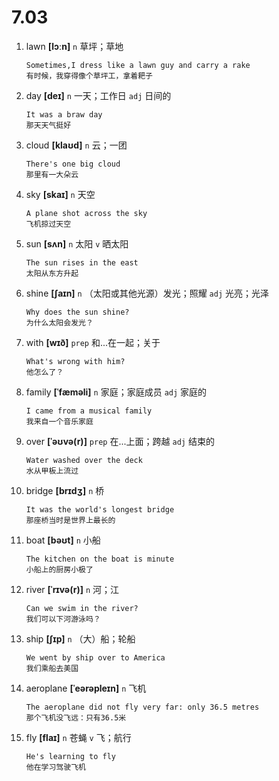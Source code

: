 # 7.03

1. lawn **[lɔːn]** `n` 草坪；草地

   ```
   Sometimes,I dress like a lawn guy and carry a rake
   有时候，我穿得像个草坪工，拿着耙子
   ```

2. day **[deɪ]** `n` 一天；工作日 `adj` 日间的

   ```
   It was a braw day
   那天天气挺好
   ```

3. cloud **[klaʊd]** `n` 云；一团

   ```
   There's one big cloud
   那里有一大朵云
   ```

4. sky **[skaɪ]** `n` 天空

   ```
   A plane shot across the sky
   飞机掠过天空
   ```

5. sun **[sʌn]** `n` 太阳 `v` 晒太阳

   ```
   The sun rises in the east
   太阳从东方升起
   ```

6. shine **[ʃaɪn]** `n` （太阳或其他光源）发光；照耀 `adj` 光亮；光泽

   ```
   Why does the sun shine?
   为什么太阳会发光？
   ```

7. with **[wɪð]** `prep` 和...在一起；关于

   ```
   What's wrong with him?
   他怎么了？
   ```

8. family **[ˈfæməli]** `n` 家庭；家庭成员 `adj` 家庭的

   ```
   I came from a musical family
   我来自一个音乐家庭
   ```

9. over **[ˈəʊvə(r)]** `prep` 在...上面；跨越 `adj` 结束的

   ```
   Water washed over the deck
   水从甲板上流过
   ```

10. bridge **[brɪdʒ]** `n` 桥

    ```
    It was the world's longest bridge
    那座桥当时是世界上最长的
    ```

11. boat **[bəʊt]** `n` 小船

    ```
    The kitchen on the boat is minute
    小船上的厨房小极了
    ```

12. river **[ˈrɪvə(r)]** `n` 河；江

    ```
    Can we swim in the river?
    我们可以下河游泳吗？
    ```

13. ship **[ʃɪp]** `n` （大）船；轮船

    ```
    We went by ship over to America
    我们乘船去美国
    ```

14. aeroplane **[ˈeərəpleɪn]** `n` 飞机

    ```
    The aeroplane did not fly very far: only 36.5 metres
    那个飞机没飞远：只有36.5米
    ```

15. fly **[flaɪ]** `n` 苍蝇 `v` 飞；航行

    ```
    He's learning to fly
    他在学习驾驶飞机
    ```
